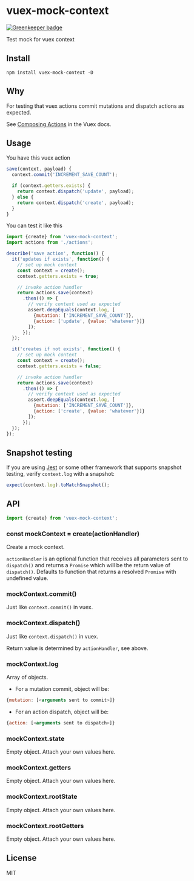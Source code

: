 # vuex-mock-context

[![Greenkeeper badge](https://badges.greenkeeper.io/psalaets/vuex-mock-context.svg)](https://greenkeeper.io/)

Test mock for vuex context

## Install

`npm install vuex-mock-context -D`

## Why

For testing that vuex actions commit mutations and dispatch actions as expected.

See [Composing Actions](https://vuex.vuejs.org/guide/actions.html#composing-actions) in the Vuex docs.

## Usage

You have this vuex action

```js
save(context, payload) {
  context.commit('INCREMENT_SAVE_COUNT');

  if (context.getters.exists) {
    return context.dispatch('update', payload);
  } else {
    return context.dispatch('create', payload);
  }
}
```

You can test it like this

```js
import {create} from 'vuex-mock-context';
import actions from './actions';

describe('save action', function() {
  it('updates if exists', function() {
    // set up mock context
    const context = create();
    context.getters.exists = true;

    // invoke action handler
    return actions.save(context)
      .then(() => {
        // verify context used as expected
        assert.deepEquals(context.log, [
          {mutation: ['INCREMENT_SAVE_COUNT']},
          {action: ['update', {value: 'whatever'}]}
        ]);
      });
  });

  it('creates if not exists', function() {
    // set up mock context
    const context = create();
    context.getters.exists = false;

    // invoke action handler
    return actions.save(context)
      .then(() => {
        // verify context used as expected
        assert.deepEquals(context.log, [
          {mutation: ['INCREMENT_SAVE_COUNT']},
          {action: ['create', {value: 'whatever'}]}
        ]);
      });
  });
});
```

## Snapshot testing

If you are using [Jest](https://facebook.github.io/jest/) or some other framework that supports snapshot testing, verify `context.log` with a snapshot:

```js
expect(context.log).toMatchSnapshot();
```

## API

```js
import {create} from 'vuex-mock-context';
```
### const mockContext = create(actionHandler)

Create a mock context.

`actionHandler` is an optional function that receives all parameters sent to `dispatch()` and returns a `Promise` which will be the return value of `dispatch()`. Defaults to function that returns a resolved `Promise` with undefined value.

### mockContext.commit()

Just like `context.commit()` in vuex.

### mockContext.dispatch()

Just like `context.dispatch()` in vuex.

Return value is determined by `actionHandler`, see above.

### mockContext.log

Array of objects.

- For a mutation commit, object will be:

```js
{mutation: [<arguments sent to commit>]}
```

- For an action dispatch, object will be:

```js
{action: [<arguments sent to dispatch>]}
```

### mockContext.state

Empty object. Attach your own values here.

### mockContext.getters

Empty object. Attach your own values here.

### mockContext.rootState

Empty object. Attach your own values here.

### mockContext.rootGetters

Empty object. Attach your own values here.

## License

MIT

